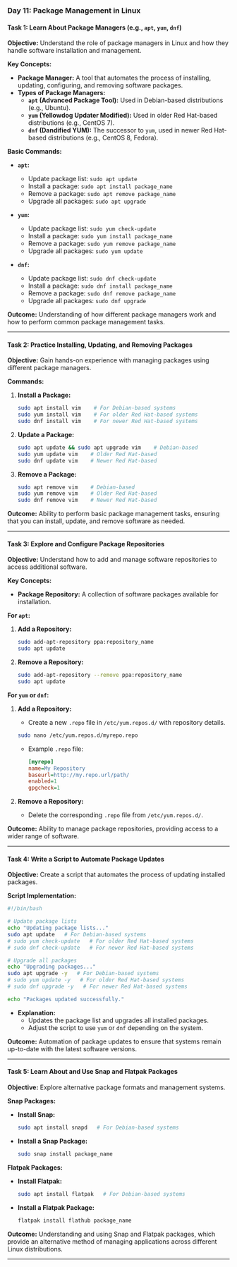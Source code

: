 ### Day 11: Package Management in Linux

#### **Task 1: Learn About Package Managers (e.g., `apt`, `yum`, `dnf`)**

**Objective:** Understand the role of package managers in Linux and how they handle software installation and management.

**Key Concepts:**

- **Package Manager:** A tool that automates the process of installing, updating, configuring, and removing software packages.
- **Types of Package Managers:**
  - **`apt` (Advanced Package Tool):** Used in Debian-based distributions (e.g., Ubuntu).
  - **`yum` (Yellowdog Updater Modified):** Used in older Red Hat-based distributions (e.g., CentOS 7).
  - **`dnf` (Dandified YUM):** The successor to `yum`, used in newer Red Hat-based distributions (e.g., CentOS 8, Fedora).

**Basic Commands:**

- **`apt`:**
  - Update package list: `sudo apt update`
  - Install a package: `sudo apt install package_name`
  - Remove a package: `sudo apt remove package_name`
  - Upgrade all packages: `sudo apt upgrade`
- **`yum`:**

  - Update package list: `sudo yum check-update`
  - Install a package: `sudo yum install package_name`
  - Remove a package: `sudo yum remove package_name`
  - Upgrade all packages: `sudo yum update`

- **`dnf`:**
  - Update package list: `sudo dnf check-update`
  - Install a package: `sudo dnf install package_name`
  - Remove a package: `sudo dnf remove package_name`
  - Upgrade all packages: `sudo dnf upgrade`

**Outcome:** Understanding of how different package managers work and how to perform common package management tasks.

---

#### **Task 2: Practice Installing, Updating, and Removing Packages**

**Objective:** Gain hands-on experience with managing packages using different package managers.

**Commands:**

1. **Install a Package:**

   ```bash
   sudo apt install vim    # For Debian-based systems
   sudo yum install vim    # For older Red Hat-based systems
   sudo dnf install vim    # For newer Red Hat-based systems
   ```

2. **Update a Package:**

   ```bash
   sudo apt update && sudo apt upgrade vim    # Debian-based
   sudo yum update vim    # Older Red Hat-based
   sudo dnf update vim    # Newer Red Hat-based
   ```

3. **Remove a Package:**
   ```bash
   sudo apt remove vim    # Debian-based
   sudo yum remove vim    # Older Red Hat-based
   sudo dnf remove vim    # Newer Red Hat-based
   ```

**Outcome:** Ability to perform basic package management tasks, ensuring that you can install, update, and remove software as needed.

---

#### **Task 3: Explore and Configure Package Repositories**

**Objective:** Understand how to add and manage software repositories to access additional software.

**Key Concepts:**

- **Package Repository:** A collection of software packages available for installation.

**For `apt`:**

1. **Add a Repository:**

   ```bash
   sudo add-apt-repository ppa:repository_name
   sudo apt update
   ```

2. **Remove a Repository:**
   ```bash
   sudo add-apt-repository --remove ppa:repository_name
   sudo apt update
   ```

**For `yum` or `dnf`:**

1. **Add a Repository:**

   - Create a new `.repo` file in `/etc/yum.repos.d/` with repository details.

   ```bash
   sudo nano /etc/yum.repos.d/myrepo.repo
   ```

   - Example `.repo` file:
     ```ini
     [myrepo]
     name=My Repository
     baseurl=http://my.repo.url/path/
     enabled=1
     gpgcheck=1
     ```

2. **Remove a Repository:**
   - Delete the corresponding `.repo` file from `/etc/yum.repos.d/`.

**Outcome:** Ability to manage package repositories, providing access to a wider range of software.

---

#### **Task 4: Write a Script to Automate Package Updates**

**Objective:** Create a script that automates the process of updating installed packages.

**Script Implementation:**

```bash
#!/bin/bash

# Update package lists
echo "Updating package lists..."
sudo apt update   # For Debian-based systems
# sudo yum check-update   # For older Red Hat-based systems
# sudo dnf check-update   # For newer Red Hat-based systems

# Upgrade all packages
echo "Upgrading packages..."
sudo apt upgrade -y   # For Debian-based systems
# sudo yum update -y   # For older Red Hat-based systems
# sudo dnf upgrade -y   # For newer Red Hat-based systems

echo "Packages updated successfully."
```

- **Explanation:**
  - Updates the package list and upgrades all installed packages.
  - Adjust the script to use `yum` or `dnf` depending on the system.

**Outcome:** Automation of package updates to ensure that systems remain up-to-date with the latest software versions.

---

#### **Task 5: Learn About and Use Snap and Flatpak Packages**

**Objective:** Explore alternative package formats and management systems.

**Snap Packages:**

- **Install Snap:**

  ```bash
  sudo apt install snapd   # For Debian-based systems
  ```

- **Install a Snap Package:**
  ```bash
  sudo snap install package_name
  ```

**Flatpak Packages:**

- **Install Flatpak:**

  ```bash
  sudo apt install flatpak   # For Debian-based systems
  ```

- **Install a Flatpak Package:**
  ```bash
  flatpak install flathub package_name
  ```

**Outcome:** Understanding and using Snap and Flatpak packages, which provide an alternative method of managing applications across different Linux distributions.

---
